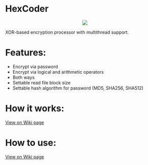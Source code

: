 # HexCoder
<p align="center">
<img src="https://b.radikal.ru/b06/2111/c1/6f6a16b5f8f3.png">
<p align="center">

XOR-based encryption processor with multithread support.

# Features:

- Encrypt via password
- Encrypt via logical and arithmetic operators
- Both ways
- Settable read file block size
- Settable hash algorithm for password (MD5, SHA256, SHA512)

# How it works:

[View on Wiki page](https://github.com/gh0st17/HexCoder/wiki/How-it-works)

# How to use:

[View on Wiki page](https://github.com/gh0st17/HexCoder/wiki/How-to-use)
